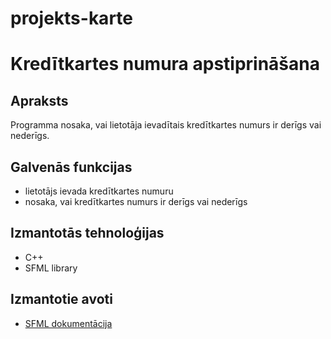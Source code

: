 # projekts-karte

# Kredītkartes numura apstiprināšana

## Apraksts

Programma nosaka, vai lietotāja ievadītais kredītkartes numurs ir derīgs vai nederīgs.
  
## Galvenās funkcijas
   - lietotājs ievada kredītkartes numuru
   - nosaka, vai kredītkartes numurs ir derīgs vai nederīgs
## Izmantotās tehnoloģijas
  - C++
  - SFML library
## Izmantotie avoti
  - [SFML dokumentācija](https://www.sfml-dev.org/style.php)
